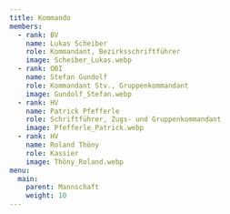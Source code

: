 ```yaml
---
title: Kommando
members:
  - rank: BV
    name: Lukas Scheiber
    role: Kommandant, Bezirksschriftführer
    image: Scheiber_Lukas.webp
  - rank: OBI
    name: Stefan Gundolf
    role: Kommandant Stv., Gruppenkommandant
    image: Gundolf_Stefan.webp
  - rank: HV
    name: Patrick Pfefferle
    role: Schriftführer, Zugs- und Gruppenkommandant
    image: Pfefferle_Patrick.webp
  - rank: HV
    name: Roland Thöny
    role: Kassier
    image: Thöny_Roland.webp
menu:
  main:
    parent: Mannschaft
    weight: 10
---
```

